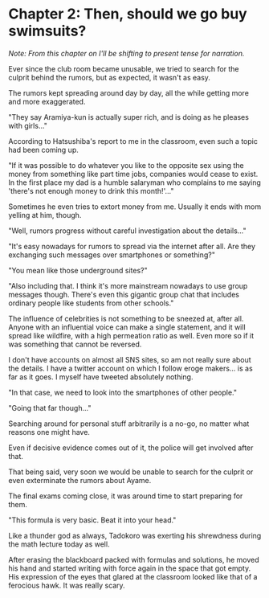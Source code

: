 # Chapter 2: Then, should we go buy swimsuits?
_Note:_ _From this chapter on I'll be shifting to present tense for narration._

Ever since the club room became unusable, we tried to search for the culprit behind the rumors, but as expected, it wasn't as easy.

The rumors kept spreading around day by day, all the while getting more and more exaggerated.

"They say Aramiya-kun is actually super rich, and is doing as he pleases with girls..."

According to Hatsushiba's report to me in the classroom, even such a topic had been coming up.

"If it was possible to do whatever you like to the opposite sex using the money from something like part time jobs, companies would cease to exist.
In the first place my dad is a humble salaryman who complains to me saying 'there's not enough money to drink this month!'..."

Sometimes he even tries to extort money from me.
Usually it ends with mom yelling at him, though.

"Well, rumors progress without careful investigation about the details..."

"It's easy nowadays for rumors to spread via the internet after all.
Are they exchanging such messages over smartphones or something?"

"You mean like those underground sites?"

"Also including that.
I think it's more mainstream nowadays to use group messages though.
There's even this gigantic group chat that includes ordinary people like students from other schools."

The influence of celebrities is not something to be sneezed at, after all.
Anyone with an influential voice can make a single statement, and it will spread like wildfire, with a high permeation ratio as well.
Even more so if it was something that cannot be reversed.

I don't have accounts on almost all SNS sites, so am not really sure about the details.
I have a twitter account on which I follow eroge makers... is as far as it goes.
I myself have tweeted absolutely nothing.

"In that case, we need to look into the smartphones of other people."

"Going that far though..."

Searching around for personal stuff arbitrarily is a no-go, no matter what reasons one might have.

Even if decisive evidence comes out of it, the police will get involved after that.

That being said, very soon we would be unable to search for the culprit or even exterminate the rumors about Ayame.

The final exams coming close, it was around time to start preparing for them.

"This formula is very basic.
Beat it into your head."

Like a thunder god as always, Tadokoro was exerting his shrewdness during the math lecture today as well.

After erasing the blackboard packed with formulas and solutions, he moved his hand and started writing with force again in the space that got empty.
His expression of the eyes that glared at the classroom looked like that of a ferocious hawk.
It was really scary.